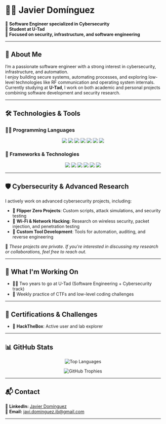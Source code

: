 # 👨‍💻 Javier Domínguez

🔹 **Software Engineer specialized in Cybersecurity**  
🔹 **Student at U-Tad**  
🔹 **Focused on security, infrastructure, and software engineering**  

---

## 👋 About Me

I’m a passionate software engineer with a strong interest in cybersecurity, infrastructure, and automation.  
I enjoy building secure systems, automating processes, and exploring low-level technologies like RF communication and operating system internals.  
Currently studying at **U-Tad**, I work on both academic and personal projects combining software development and security research.

---

## 🛠️ Technologies & Tools  

### 🧑‍💻 Programming Languages
<p align="center">
  <img src="https://img.shields.io/badge/-JavaScript-F7DF1E?style=flat-square&logo=javascript&logoColor=black" />
  <img src="https://img.shields.io/badge/-TypeScript-3178C6?style=flat-square&logo=typescript&logoColor=white" />
  <img src="https://img.shields.io/badge/-Python-3776AB?style=flat-square&logo=python&logoColor=white" />
  <img src="https://img.shields.io/badge/-C-A8B9CC?style=flat-square&logo=c&logoColor=white" />
  <img src="https://img.shields.io/badge/-C++-00599C?style=flat-square&logo=c%2B%2B&logoColor=white" />
  <img src="https://img.shields.io/badge/-Java-007396?style=flat-square&logo=java&logoColor=white" />
  <img src="https://img.shields.io/badge/-Bash-4EAA25?style=flat-square&logo=gnubash&logoColor=white" />
</p>

### 🧰 Frameworks & Technologies
<p align="center">
  <img src="https://img.shields.io/badge/-Node.js-339933?style=flat-square&logo=node.js&logoColor=white" />
  <img src="https://img.shields.io/badge/-React-61DAFB?style=flat-square&logo=react&logoColor=black" />
  <img src="https://img.shields.io/badge/-Docker-2496ED?style=flat-square&logo=docker&logoColor=white" />
  <img src="https://img.shields.io/badge/-AWS-232F3E?style=flat-square&logo=amazonaws&logoColor=white" />
  <img src="https://img.shields.io/badge/-MariaDB-003545?style=flat-square&logo=mariadb&logoColor=white" />
  <img src="https://img.shields.io/badge/-Android%20Studio-3DDC84?style=flat-square&logo=android-studio&logoColor=white" />
</p>

---

## 🛡️ Cybersecurity & Advanced Research  

I actively work on advanced cybersecurity projects, including:

- 🐬 **Flipper Zero Projects**: Custom scripts, attack simulations, and security testing  
- 📡 **Wi-Fi & Network Hacking**: Research on wireless security, packet injection, and penetration testing  
- 🔧 **Custom Tool Development**: Tools for automation, auditing, and reverse engineering  

📌 *These projects are private. If you're interested in discussing my research or collaborations, feel free to reach out.* 

---

## 🧩 What I'm Working On

- 👨‍🎓 Two years to go at U-Tad (Software Engineering + Cybersecurity track)  
- 🎯 Weekly practice of CTFs and low-level coding challenges  

---

## 🏅 Certifications & Challenges

- 🧪 **HackTheBox**: Active user and lab explorer  

---

## 📊 GitHub Stats

<p align="center">
  <img src="https://github-readme-stats.vercel.app/api/top-langs/?username=javierdominguez&layout=compact&theme=radical" alt="Top Languages" />
</p>

<p align="center">
  <img src="https://github-profile-trophy.vercel.app/?username=javierdominguez&theme=radical&row=1&margin-w=15" alt="GitHub Trophies" />
</p>


---

## 📬 Contact

📎 **LinkedIn:** [Javier Domínguez](https://www.linkedin.com/in/javier-domínguez-fernandez/)  
📧 **Email:** [javi.dominguez.ib@gmail.com](mailto:javi.dominguez.ib@gmail.com)  

---
